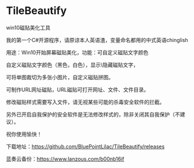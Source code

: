 # TileBeautify

win10磁贴美化工具

我的第一个C#开源程序，请原谅本人英语渣，变量命名都用的中式英语chinglish

用途：Win10开始屏幕磁贴美化，功能：可自定义磁贴文字颜色

自定义磁贴文字颜色（黑色，白色），显示\隐藏磁贴文字，

可将单图裁切为多张小图片，自定义磁贴拼图。

可制作URL网址磁贴，URL磁贴可打开网址、文件、文件目录。

修改磁贴样式需要写入文件，请无视某些可能的杀毒安全软件的拦截。

另外已开启自我保护的安全软件是无法修改样式的，除非关闭其自我保护（不建议）。

祝你使用愉快！

下载地址：https://github.com/BluePointLilac/TileBeautify/releases

蓝奏云备份：https://www.lanzous.com/b00nb16if

